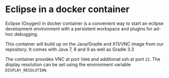 # Eclipse in a docker container

Eclipse (Oxygen) in docker container is a convenient way to start an eclipse development environment with a persistent workspace and plugins for ad-hoc debugging.

This container will build up on the Java/Gradle and X11/VNC image from our repository. It comes with Java 7, 8 and 9 as well as Gradle 3.3

The container provides VNC at port `5900` and additional ssh at port `22`. The display resolution can be set using the environment variable `DISPLAY_RESOLUTION`.
